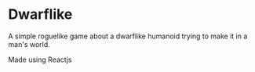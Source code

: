 # Dwarflike

A simple roguelike game about a dwarflike humanoid trying to make it in a man's world.

Made using Reactjs